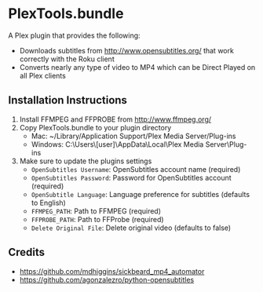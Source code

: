 PlexTools.bundle
================

A Plex plugin that provides the following:
* Downloads subtitles from http://www.opensubtitles.org/ that work correctly with the Roku client
* Converts nearly any type of video to MP4 which can be Direct Played on all Plex clients

Installation Instructions
-------------------------
1.  Install FFMPEG and FFPROBE from http://www.ffmpeg.org/
2.  Copy PlexTools.bundle to your plugin directory
    * Mac: ~/Library/Application Support/Plex Media Server/Plug-ins
    * Windows: C:\Users\\[user]\AppData\Local\Plex Media Server\Plug-ins
3.  Make sure to update the plugins settings
    * `OpenSubtitles Username`: OpenSubtitles account name (required)
    * `OpenSubtitles Password`: Password for OpenSubtitles account (required)
    * `OpenSubtitle Language`: Language preference for subtitles (defaults to English)
    * `FFMPEG_PATH`: Path to FFMPEG (required)
    * `FFPROBE_PATH`: Path to FFProbe (required)
    * `Delete Original File`: Delete original video (defaults to false)

Credits
-------------------------
* https://github.com/mdhiggins/sickbeard_mp4_automator
* https://github.com/agonzalezro/python-opensubtitles
